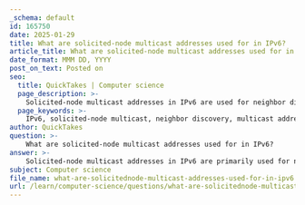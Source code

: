 ```yaml
---
_schema: default
id: 165750
date: 2025-01-29
title: What are solicited-node multicast addresses used for in IPv6?
article_title: What are solicited-node multicast addresses used for in IPv6?
date_format: MMM DD, YYYY
post_on_text: Posted on
seo:
  title: QuickTakes | Computer science
  page_description: >-
    Solicited-node multicast addresses in IPv6 are used for neighbor discovery, allowing devices to efficiently discover and communicate with each other on the same local link.
  page_keywords: >-
    IPv6, solicited-node multicast, neighbor discovery, multicast addresses, address resolution, Neighbor Discovery Protocol, NDP, network efficiency, unicast address, link-local communication
author: QuickTakes
question: >-
    What are solicited-node multicast addresses used for in IPv6?
answer: >-
    Solicited-node multicast addresses in IPv6 are primarily used for neighbor discovery, which is a critical function in the IPv6 protocol suite. These addresses are a special type of multicast address that allows a device to efficiently discover other devices on the same local link.\n\n### Key Features of Solicited-Node Multicast Addresses:\n\n1. **Address Format**: Solicited-node multicast addresses are derived from a device's unicast or anycast address. They are formed by taking the last 24 bits of the device's IPv6 address and appending them to the prefix `ff02::1:ff00:0/104`. For example, if a device has the IPv6 address `2001:0db8:85a3:0000:0000:8a2e:0370:7334`, the corresponding solicited-node multicast address would be `ff02::1:ff70:7334`.\n\n2. **Purpose**: The primary purpose of solicited-node multicast addresses is to facilitate the Neighbor Discovery Protocol (NDP). This protocol is used for:\n   - Address resolution (similar to ARP in IPv4).\n   - Discovering other nodes on the same link.\n   - Maintaining reachability information about the paths to other nodes.\n\n3. **Efficiency**: By using solicited-node multicast addresses, a device can send a Neighbor Solicitation message to a specific multicast address rather than broadcasting to all nodes on the link. This reduces unnecessary traffic and improves efficiency, as only the intended recipient (the node with the matching unicast address) will respond.\n\n4. **Membership**: Devices automatically join the solicited-node multicast group corresponding to their own unicast address. This means that when a device sends a message to its solicited-node multicast address, only the device with the matching unicast address will receive and process the message.\n\nIn summary, solicited-node multicast addresses are essential for efficient neighbor discovery in IPv6, allowing devices to communicate and resolve addresses without generating excessive network traffic.
subject: Computer science
file_name: what-are-solicitednode-multicast-addresses-used-for-in-ipv6.md
url: /learn/computer-science/questions/what-are-solicitednode-multicast-addresses-used-for-in-ipv6
---
```


&nbsp;